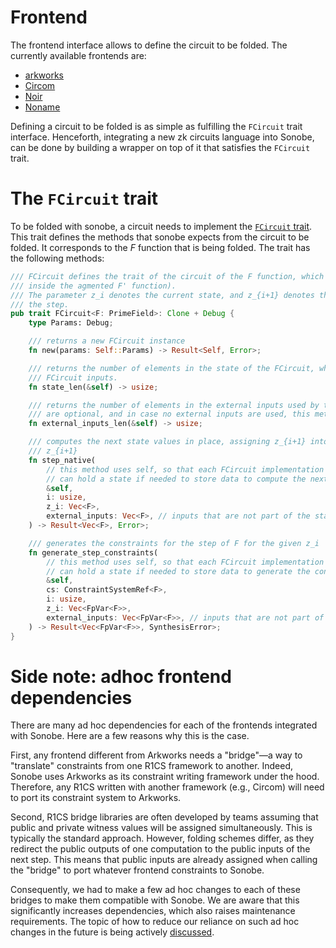 # Frontend

The frontend interface allows to define the circuit to be folded. The currently available frontends are:
- [arkworks](https://github.com/arkworks-rs/r1cs-std)
- [Circom](https://github.com/iden3/circom)
- [Noir](https://noir-lang.org/)
- [Noname](https://github.com/zksecurity/noname)

Defining a circuit to be folded is as simple as fulfilling the `FCircuit` trait interface. Henceforth, integrating a new zk circuits language into Sonobe, can be done by building a wrapper on top of it that satisfies the `FCircuit` trait.

# The `FCircuit` trait

To be folded with sonobe, a circuit needs to implement the [`FCircuit` trait](https://github.com/privacy-scaling-explorations/sonobe/blob/main/folding-schemes/src/frontend/mod.rs). This trait defines the methods that sonobe expects from the circuit to be folded. It corresponds to the $F$ function that is being folded. The trait has the following methods:

```rust
/// FCircuit defines the trait of the circuit of the F function, which is the one being folded (ie.
/// inside the agmented F' function).
/// The parameter z_i denotes the current state, and z_{i+1} denotes the next state after applying
/// the step.
pub trait FCircuit<F: PrimeField>: Clone + Debug {
    type Params: Debug;

    /// returns a new FCircuit instance
    fn new(params: Self::Params) -> Result<Self, Error>;

    /// returns the number of elements in the state of the FCircuit, which corresponds to the
    /// FCircuit inputs.
    fn state_len(&self) -> usize;

    /// returns the number of elements in the external inputs used by the FCircuit. External inputs
    /// are optional, and in case no external inputs are used, this method should return 0.
    fn external_inputs_len(&self) -> usize;

    /// computes the next state values in place, assigning z_{i+1} into z_i, and computing the new
    /// z_{i+1}
    fn step_native(
        // this method uses self, so that each FCircuit implementation (and different frontends)
        // can hold a state if needed to store data to compute the next state.
        &self,
        i: usize,
        z_i: Vec<F>,
        external_inputs: Vec<F>, // inputs that are not part of the state
    ) -> Result<Vec<F>, Error>;

    /// generates the constraints for the step of F for the given z_i
    fn generate_step_constraints(
        // this method uses self, so that each FCircuit implementation (and different frontends)
        // can hold a state if needed to store data to generate the constraints.
        &self,
        cs: ConstraintSystemRef<F>,
        i: usize,
        z_i: Vec<FpVar<F>>,
        external_inputs: Vec<FpVar<F>>, // inputs that are not part of the state
    ) -> Result<Vec<FpVar<F>>, SynthesisError>;
}
```

# Side note: adhoc frontend dependencies

There are many ad hoc dependencies for each of the frontends integrated with Sonobe. Here are a few reasons why this is the case.

First, any frontend different from Arkworks needs a "bridge"—a way to "translate" constraints from one R1CS framework to another. Indeed, Sonobe uses Arkworks as its constraint writing framework under the hood. Therefore, any R1CS written with another framework (e.g., Circom) will need to port its constraint system to Arkworks.

Second, R1CS bridge libraries are often developed by teams assuming that public and private witness values will be assigned simultaneously. This is typically the standard approach. However, folding schemes differ, as they redirect the public outputs of one computation to the public inputs of the next step. This means that public inputs are already assigned when calling the "bridge" to port whatever frontend constraints to Sonobe.

Consequently, we had to make a few ad hoc changes to each of these bridges to make them compatible with Sonobe. We are aware that this significantly increases dependencies, which also raises maintenance requirements. The topic of how to reduce our reliance on such ad hoc changes in the future is being actively [discussed](https://github.com/privacy-scaling-explorations/sonobe/issues/146).  

